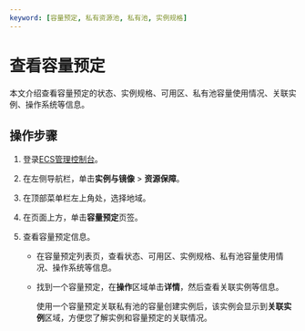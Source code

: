 ```yaml
---
keyword: [容量预定, 私有资源池, 私有池, 实例规格]
---
```


# 查看容量预定

本文介绍查看容量预定的状态、实例规格、可用区、私有池容量使用情况、关联实例、操作系统等信息。

## 操作步骤

1.  登录[ECS管理控制台](https://ecs.console.aliyun.com)。

2.  在左侧导航栏，单击**实例与镜像** \> **资源保障**。

3.  在顶部菜单栏左上角处，选择地域。

4.  在页面上方，单击**容量预定**页签。

5.  查看容量预定信息。

    -   在容量预定列表页，查看状态、可用区、实例规格、私有池容量使用情况、操作系统等信息。
    -   找到一个容量预定，在**操作**区域单击**详情**，然后查看关联实例等信息。

        使用一个容量预定关联私有池的容量创建实例后，该实例会显示到**关联实例**区域，方便您了解实例和容量预定的关联情况。


